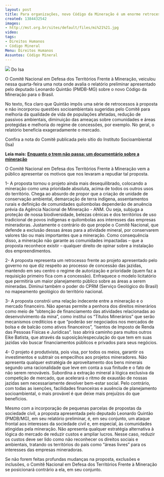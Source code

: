 ```yaml
---
layout: post
title: Para organizações, novo Código da Mineração é um enorme retrocesso
created: 1384432542
images:
- http://mst.org.br/sites/default/files/mi%21%21.jpg
video: 
tags:
- Direitos Humanos
- Código Mineral
Menu: Direitos Humanos
Assuntos: Código Mineral
---
```



![](http://mst.org.br/sites/default/files/mi%21%21.jpg)
Do Isa

O Comitê Nacional em Defesa dos Territórios Frente à Mineração, veiculou nessa quarta-feira uma nota onde avalia o relatório preliminar apresentado pelo deputado Leonardo Quintão (PMDB-MG) sobre o novo Código da Mineração para o Brasil.


No texto, fica claro que Quintão impôs uma série de retrocessos à proposta e não incorporou questões socioambientais sugeridas pelo Comitê para melhoria da qualidade de vida de populações afetadas, redução de passivos ambientais, diminuição das ameaças sobre comunidades e áreas protegidas e melhoria do regime de concessões, por exemplo. No geral, o relatório beneficia exageradamente o mercado.


Confira a nota do Comitê publicada pelo sítio do Instituto Socioambiental (Isa)


**Leia mais:**
[**Enquanto o trem não passa: um documentário sobre a mineração**](http://www.mst.org.br/node/15442)

O Comitê Nacional em Defesa dos Territórios Frente à Mineração vem a público apresentar os motivos que nos levaram a repudiar tal proposta.


1- A proposta tornou o projeto ainda mais desequilibrado, colocando a mineração como uma prioridade absoluta, acima de todos os outros usos do território. Chega ao absurdo de propor que a criação de unidade de conservação ambiental, demarcação de terra indígena, assentamentos rurais e definição de comunidades quilombolas dependerão de anuência prévia da Agência Nacional de Mineração - ANM. Ou seja, subjuga a proteção de nossa biodiversidade, belezas cênicas e dos territórios de uso tradicional de povos indígenas e quilombolas aos interesses das empresas mineradoras. Justamente o contrário do que propõe o Comitê Nacional, que defende a exclusão dessas áreas para a atividade mineral, por conservarem valores tão ou mais importantes que a mineração. Como consequência disso, a mineração não garante as comunidades impactadas – que a proposta reconhece existir – qualquer direito de opinar sobre a instalação dos empreendimentos.


2- A proposta representa um retrocesso frente ao projeto apresentado pelo governo no que diz respeito ao processo de concessão das jazidas, mantendo em seu centro o regime de autorização e prioridade (quem faz a requisição primeiro fica com a concessão). Enfraquece o modelo licitatório que permitiria um maior planejamento público sobre as áreas a serem mineradas. Diminui também o poder do CPRM (Serviço Geológico do Brasil) no mapeamento geológico do território nacional.


3- A proposta constrói uma relação indecente entre a mineração e o mercado financeiro. Não apenas permite a penhora dos direitos minerários como meio de “obtenção de financiamento das atividades relacionadas ao desenvolvimento da mina”, como institui os “Títulos Minerários” que serão mecanismos creditícios e que “poderão ser negociados nos mercados de bolsa e de balcão como ativos financeiros”, “isentos de Imposto de Renda das Pessoas Físicas e Jurídicas”. Isso abrirá caminho para muitos outros Eike Batista, que através da suposição/especulação do que tem em suas jazidas vão buscar financiamentos públicos e privados para seus negócios.


4- O projeto é produtivista, pois visa, por todos os meios, garantir os investimentos e subtrair os empecilhos aos projetos mineradores. Não apresenta qualquer estratégia de aproveitamento dos bens minerais segundo uma racionalidade que leve em conta a sua finitude e o fato de não serem renováveis. Subordina a extração mineral à lógica exclusiva da competição de mercado, que acelerará o ritmo de exaustão de nossas jazidas sem necessariamente devolver bem-estar social. Pelo contrário, com todas as isenções, facilidades financeiras e ausência de planejamento socioambiental, o mais provável é que deixe mais prejuízos do que benefícios.


Mesmo com a incorporação de pequenas parcelas de propostas da sociedade civil, a proposta apresentada pelo deputado Leonardo Quintão (PMDB/MG), em seu relatório preliminar, é, em seu conjunto, um ataque frontal aos interesses da sociedade civil e, em especial, às comunidades atingidas pela mineração. Não apresenta qualquer estratégia alternativa à lógica do mercado de reduzir custos e ampliar lucros. Nesse caso, reduzir os custos deve ser lido como não reconhecer os direitos sociais e ambientais, tratando os territórios do país como “áreas livres” para os interesses das empresas mineradoras.


Se não forem feitas profundas mudanças na proposta, exclusões e inclusões, o Comitê Nacional em Defesa dos Territórios Frente à Mineração se posicionará contrário a ela, em seu conjunto.
